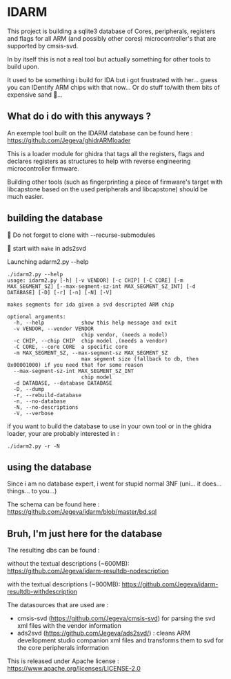 # IDARM

This project is building a sqlite3 database of Cores, peripherals, registers and flags
for all ARM (and possibly other cores) microcontroller's that are supported by cmsis-svd. 

In by itself this is not a real tool but actually something for other tools to build upon.

It used to be something i build for IDA but i got frustrated with her... guess you can IDentify ARM chips with that now...
Or do stuff to/with them bits of expensive sand :tongue:...

## What do i do with this anyways ?

An exemple tool built on the IDARM database can be found here : https://github.com/Jegeva/ghidrARMloader

This is a loader module for ghidra that tags all the registers,
flags and declares registers as structures to help with reverse engineering
microcontroller firmware.

Building other tools (such as fingerprinting a piece of firmware's target with libcapstone based on the used peripherals and libcapstone) should be much easier.

## building the database 

:bell: Do not forget to clone with --recurse-submodules

:bell: start with `make` in ads2svd 

Launching adarm2.py --help

```console
./idarm2.py --help
usage: idarm2.py [-h] [-v VENDOR] [-c CHIP] [-C CORE] [-m MAX_SEGMENT_SZ] [--max-segment-sz-int MAX_SEGMENT_SZ_INT] [-d DATABASE] [-D] [-r] [-n] [-N] [-V]

makes segments for ida given a svd descripted ARM chip

optional arguments:
  -h, --help            show this help message and exit
  -v VENDOR, --vendor VENDOR
                        chip vendor, (needs a model)
  -c CHIP, --chip CHIP  chip model ,(needs a vendor)
  -C CORE, --core CORE  a specific core
  -m MAX_SEGMENT_SZ, --max-segment-sz MAX_SEGMENT_SZ
                        max segment size (fallback to db, then 0x00001000) if you need that for some reason
  --max-segment-sz-int MAX_SEGMENT_SZ_INT
                        chip model
  -d DATABASE, --database DATABASE
  -D, --dump
  -r, --rebuild-database
  -n, --no-database
  -N, --no-descriptions
  -V, --verbose
```

if you want to build the database to use in your own tool or in the ghidra loader, your are probably interested in :
```console
./idarm2.py -r -N
```

## using the database

Since i am no database expert, i went for stupid normal 3NF (uni... it does... things... to you...)

The schema can be found here : https://github.com/Jegeva/idarm/blob/master/bd.sql

## Bruh, I'm just here for the database

The resulting dbs can be found :

without the textual descriptions (~600MB): https://github.com/Jegeva/idarm-resultdb-nodescription

with the textual descriptions    (~900MB): https://github.com/Jegeva/idarm-resultdb-withdescription


The datasources that are used are :
- cmsis-svd (https://github.com/Jegeva/cmsis-svd) for parsing the svd xml files with the vendor information
- ads2svd (https://github.com/Jegeva/ads2svd/) : cleans ARM devellopment studio companion xml files and transforms them to svd for the core peripherals information

This is released under Apache license : https://www.apache.org/licenses/LICENSE-2.0


